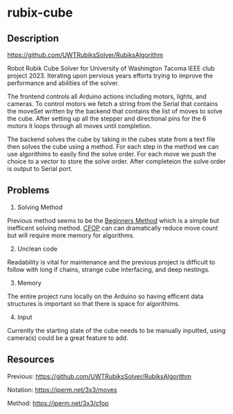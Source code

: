 # rubix-cube

## Description

https://github.com/UWTRubiksSolver/RubiksAlgorithm

Robot Rubik Cube Solver for University of Washington Tacoma IEEE club project 2023. Iterating upon pervious years efforts trying to improve the performance and abilities of the solver.

The frontend controls all Arduino actions including motors, lights, and cameras. To control motors we fetch a string from the Serial that contains the moveSet written by the backend that contains the list of moves to solve the cube. After setting up all the stepper and directional pins for the 6 motors it loops through all moves until completion.

The backend solves the cube by taking in the cubes state from a text file then solves the cube using a method. For each step in the method we can use algorithims to easily find the solve order. For each move we push the choice to a vector to store the solve order. After completeion the solve order is output to Serial port.

## Problems

1. Solving Method

Previous method seems to be the [Beginners Method](https://ruwix.com/the-rubiks-cube/how-to-solve-the-rubiks-cube-beginners-method/) which is a simple but inefficent solving method. [CFOP](https://jperm.net/3x3/cfop) can can dramatically reduce move count but will require more memory for algorithms.

2. Unclean code

Readability is vital for maintenance and the previous project is difficult to follow with long if chains, strange cube interfacing, and deep nestings.

3. Memory

The entire project runs locally on the Arduino so having efficent data structures is important so that there is space for algorithims.

4. Input

Currently the starting state of the cube needs to be manually inputted, using camera(s) could be a great feature to add.

## Resources

Previous: https://github.com/UWTRubiksSolver/RubiksAlgorithm

Notation: https://jperm.net/3x3/moves

Method: https://jperm.net/3x3/cfop
